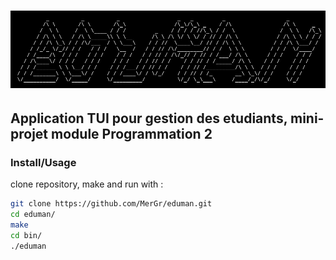 # ![EDUcationMANager](/assets/images/edumanlogo.png)

## Application TUI pour gestion des etudiants, mini-projet module Programmation 2

### Install/Usage

clone repository, make and run with :

```bash
git clone https://github.com/MerGr/eduman.git
cd eduman/
make
cd bin/
./eduman
```
